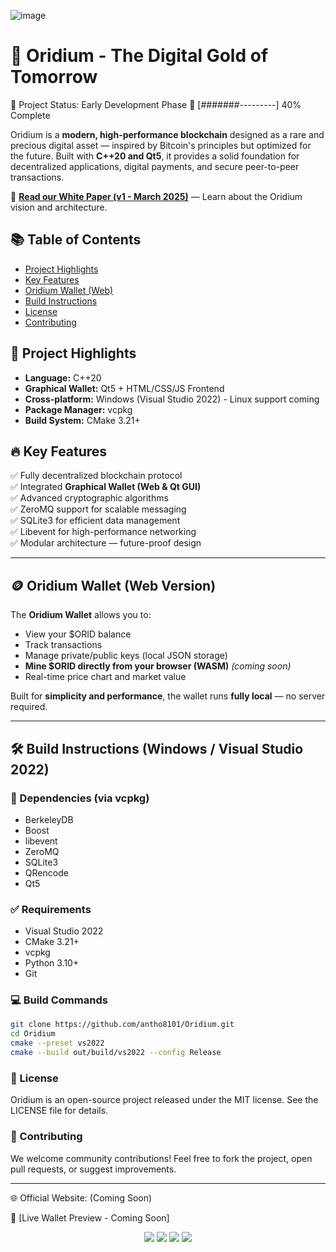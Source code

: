 ![image](https://github.com/user-attachments/assets/f96c89c1-9980-4be0-abc0-42891f0881eb)

# 💎 Oridium - The Digital Gold of Tomorrow

🚀 Project Status: Early Development Phase 🚧 [#######---------] 40% Complete

Oridium is a **modern, high-performance blockchain** designed as a rare and precious digital asset — inspired by Bitcoin's principles but optimized for the future. Built with **C++20 and Qt5**, it provides a solid foundation for decentralized applications, digital payments, and secure peer-to-peer transactions.

📖 **[Read our White Paper (v1 - March 2025)](https://ac-global-business.notion.site/Oridium-Whitepaper-1c12085e713e803aaaa8f832f0366dfb?pvs=4)** — Learn about the Oridium vision and architecture.

## 📚 Table of Contents
- [Project Highlights](#-project-highlights)
- [Key Features](#-key-features)
- [Oridium Wallet (Web)](#-oridium-wallet-web-version)
- [Build Instructions](#-build-instructions-windows--visual-studio-2022)
- [License](#-license)
- [Contributing](#-contributing)

## 🌟 Project Highlights
- **Language:** C++20  
- **Graphical Wallet:** Qt5 + HTML/CSS/JS Frontend  
- **Cross-platform:** Windows (Visual Studio 2022) - Linux support coming  
- **Package Manager:** vcpkg  
- **Build System:** CMake 3.21+  

## 🔥 Key Features
✅ Fully decentralized blockchain protocol  
✅ Integrated **Graphical Wallet (Web & Qt GUI)**  
✅ Advanced cryptographic algorithms  
✅ ZeroMQ support for scalable messaging  
✅ SQLite3 for efficient data management  
✅ Libevent for high-performance networking  
✅ Modular architecture — future-proof design  

---

## 🪙 Oridium Wallet (Web Version)
The **Oridium Wallet** allows you to:
- View your $ORID balance
- Track transactions
- Manage private/public keys (local JSON storage)
- **Mine $ORID directly from your browser (WASM)** *(coming soon)*
- Real-time price chart and market value

Built for **simplicity and performance**, the wallet runs **fully local** — no server required.

---

## 🛠 Build Instructions (Windows / Visual Studio 2022)

### 💾 Dependencies (via vcpkg)
- BerkeleyDB
- Boost
- libevent
- ZeroMQ
- SQLite3
- QRencode
- Qt5

### ✅ Requirements
- Visual Studio 2022
- CMake 3.21+
- vcpkg
- Python 3.10+
- Git

### 💻 Build Commands
```bash
git clone https://github.com/antho8101/Oridium.git
cd Oridium
cmake --preset vs2022
cmake --build out/build/vs2022 --config Release
```

### 📜 License
Oridium is an open-source project released under the MIT license. See the LICENSE file for details.

### 🤝 Contributing
We welcome community contributions!
Feel free to fork the project, open pull requests, or suggest improvements.

---

🌐 Official Website: (Coming Soon)

📱 [Live Wallet Preview - Coming Soon]

<p align="center">
  <img src="https://img.shields.io/badge/C%2B%2B-20-blue?style=flat-square" />
  <img src="https://img.shields.io/badge/CMake-Build-green?style=flat-square" />
  <img src="https://img.shields.io/badge/License-MIT-yellow?style=flat-square" />
  <img src="https://img.shields.io/badge/Made%20with-%E2%9D%A4-red?style=flat-square" />
</p>
